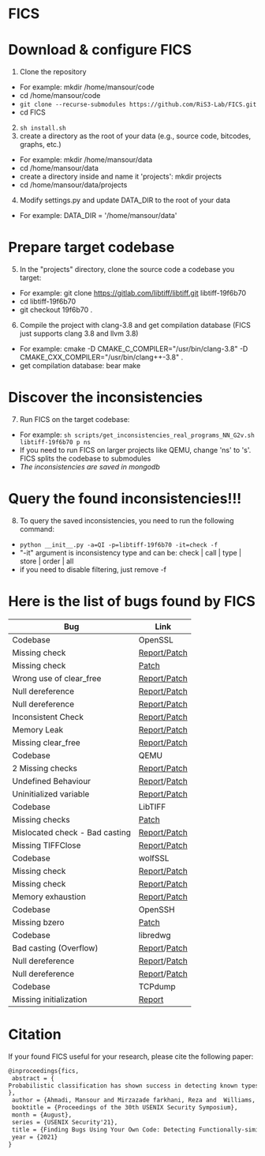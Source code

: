 # FICS


# Download & configure FICS

1. Clone the repository
  - For example: mkdir /home/mansour/code
  - cd /home/mansour/code
  - ```git clone --recurse-submodules https://github.com/RiS3-Lab/FICS.git```
  - cd FICS
2. ```sh install.sh```
3. create a directory as the root of your data (e.g., source code, bitcodes, graphs, etc.)
  - For example: mkdir /home/mansour/data
  - cd /home/mansour/data
  - create a directory inside and name it 'projects': mkdir projects
  - cd /home/mansour/data/projects
4. Modify settings.py and update DATA_DIR to the root of your data
  - For example: DATA_DIR = '/home/mansour/data'
  
# Prepare target codebase

5. In the "projects" directory, clone the source code a codebase you target:
  - For example: git clone https://gitlab.com/libtiff/libtiff.git libtiff-19f6b70
  - cd libtiff-19f6b70
  - git checkout 19f6b70 .
6. Compile the project with clang-3.8 and get compilation database (FICS just supports clang 3.8 and llvm 3.8)
  - For example: cmake -D CMAKE_C_COMPILER="/usr/bin/clang-3.8" -D CMAKE_CXX_COMPILER="/usr/bin/clang++-3.8" .
  - get compilation database: bear make

# Discover the inconsistencies

7. Run FICS on the target codebase:
  - For example: ```sh scripts/get_inconsistencies_real_programs_NN_G2v.sh libtiff-19f6b70 p ns```
  - If you need to run FICS on larger projects like QEMU, change 'ns' to 's'. FICS splits the codebase to submodules
  - *The inconsistencies are saved in mongodb*

# Query the found inconsistencies!!!
8. To query the saved inconsistencies, you need to run the following command:
  - ```python __init__.py -a=QI -p=libtiff-19f6b70 -it=check -f```
  - "-it" argument is inconsistency type and can be: check | call | type | store | order | all
  - if you need to disable filtering, just remove -f

# Here is the list of bugs found by FICS

| Bug | Link | 
| ------------- | ------------- |
|  Codebase | OpenSSL  |
| Missing check | [Report/Patch](https://github.com/openssl/openssl/issues/7650) |
| Missing check | [Patch](https://github.com/openssl/openssl/pull/7427)|
| Wrong use of clear_free | [Report/Patch](https://github.com/openssl/openssl/issues/10406)|
| Null dereference | [Report/Patch](https://github.com/openssl/openssl/issues/10404)|
| Null dereference | [Report/Patch](https://github.com/openssl/openssl/issues/10405)|
| Inconsistent Check | [Report/Patch](https://github.com/openssl/openssl/pull/7880)|
| Memory Leak | [Report/Patch](https://github.com/openssl/openssl/issues/10294)|
| Missing clear_free | [Report/Patch](https://github.com/openssl/openssl/issues/7657)|
|  Codebase | QEMU  |
| 2 Missing checks | [Report/Patch](https://patchew.org/QEMU/20200414133052.13712-1-philmd@redhat.com/20200414133052.13712-11-philmd@redhat.com/) |
| Undefined Behaviour  | [Report](https://lists.gnu.org/archive/html/qemu-devel/2020-03/msg05749.html)/[Patch](https://patchwork.kernel.org/patch/11446203/) |
| Uninitialized variable | [Report/Patch](https://lists.gnu.org/archive/html/qemu-trivial/2020-03/msg00239.html) |
|  Codebase | LibTIFF  |
| Missing checks | [Patch](https://gitlab.com/libtiff/libtiff/-/merge_requests/96)
| Mislocated check - Bad casting | [Report/Patch](https://gitlab.com/libtiff/libtiff/-/issues/162)|
| Missing TIFFClose | [Report/Patch](https://gitlab.com/libtiff/libtiff/-/issues/171)
|  Codebase | wolfSSL  |
| Missing check | [Report/Patch](https://github.com/wolfSSL/wolfssl/issues/2038) |
| Missing check | [Report/Patch](https://github.com/wolfSSL/wolfssl/issues/2037)|
| Memory exhaustion | [Report/Patch](https://github.com/wolfSSL/wolfssl/issues/2527)|
|  Codebase | OpenSSH  |
| Missing bzero | [Patch](https://github.com/openssh/openssh-portable/commit/2d1428b11c8b6f616f070f2ecedce12328526944)|
|  Codebase | libredwg  |
| Bad casting (Overflow)  | [Report](https://github.com/LibreDWG/libredwg/issues/174)/[Patch](https://github.com/LibreDWG/libredwg/commit/631bbacb3e18403db1015ef4063c3d19e9c8e11a) | 
| Null dereference  | [Report](https://github.com/LibreDWG/libredwg/issues/172)/[Patch](https://github.com/LibreDWG/libredwg/commit/373c8e4849f2013d7123913bca8edb35ff6bc3d6) | 
| Null dereference  | [Report](https://github.com/LibreDWG/libredwg/issues/173)/[Patch](https://github.com/LibreDWG/libredwg/commit/373c8e4849f2013d7123913bca8edb35ff6bc3d6) | 
|  Codebase | TCPdump |
| Missing initialization | [Report](https://github.com/the-tcpdump-group/tcpdump/issues/801) |

# Citation

If your found FICS useful for your research, please cite the following paper:

```Latex
@inproceedings{fics,
 abstract = {
Probabilistic classification has shown success in detecting known types of software bugs. However, the works following this approach tend to require a large amount of specimens to train their models. We present a new machine learning-based bug detection technique that does not require any external code or samples for training. Instead, our technique learns from the very codebase on which the bug detection is performed, and therefore, obviates the need for the cumbersome task of gathering and cleansing training samples (e.g., buggy code of certain kinds). The key idea behind our technique is a novel two-step clustering process applied on a given codebase. This clustering process identifies code snippets in a project that are functionally-similar yet appear in inconsistent forms. Such inconsistencies are found to cause a wide range of bugs, anything from missing checks to unsafe type conversions. Unlike previous works, our technique is generic and not specific to one type of inconsistency or bug. We prototyped our technique and evaluated it using 5 popular open source software, including QEMU and OpenSSL. With a minimal amount of manual analysis on the inconsistencies detected by our tool, we discovered 22 new unique bugs, despite the fact that many of these programs are constantly undergoing bug scans and new bugs in them are believed to be rare.
},
 author = {Ahmadi, Mansour and Mirzazade farkhani, Reza and  Williams, Ryan and Lu, Long},
 booktitle = {Proceedings of the 30th USENIX Security Symposium},
 month = {August},
 series = {USENIX Security'21},
 title = {Finding Bugs Using Your Own Code: Detecting Functionally-similar yet Inconsistent Code},
 year = {2021}
}
```
